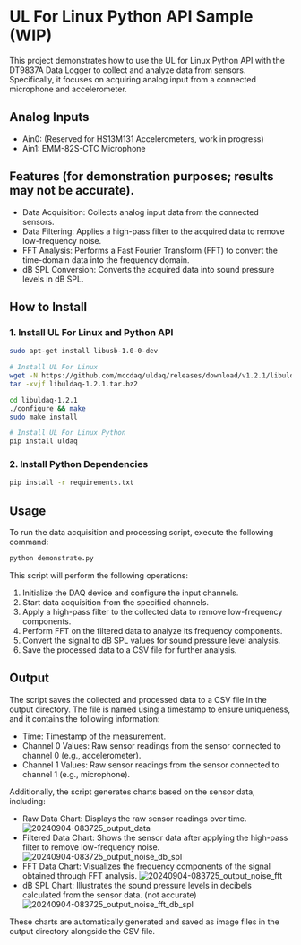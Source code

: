 # UL For Linux Python API Sample (WIP)
This project demonstrates how to use the UL for Linux Python API with the DT9837A Data Logger to collect and analyze data from sensors. Specifically, it focuses on acquiring analog input from a connected microphone and accelerometer.

## Analog Inputs
* Ain0: (Reserved for HS13M131 Accelerometers, work in progress)
* Ain1: EMM-82S-CTC Microphone

## Features (for demonstration purposes; results may not be accurate).
* Data Acquisition: Collects analog input data from the connected sensors.
* Data Filtering: Applies a high-pass filter to the acquired data to remove low-frequency noise.
* FFT Analysis: Performs a Fast Fourier Transform (FFT) to convert the time-domain data into the frequency domain.
* dB SPL Conversion: Converts the acquired data into sound pressure levels in dB SPL.

## How to Install
### 1. Install UL For Linux and Python API
```bash
sudo apt-get install libusb-1.0-0-dev

# Install UL For Linux
wget -N https://github.com/mccdaq/uldaq/releases/download/v1.2.1/libuldaq-1.2.1.tar.bz2
tar -xvjf libuldaq-1.2.1.tar.bz2

cd libuldaq-1.2.1
./configure && make
sudo make install

# Install UL For Linux Python
pip install uldaq
```
### 2. Install Python Dependencies
```bash
pip install -r requirements.txt
```
## Usage
To run the data acquisition and processing script, execute the following command:
```bash
python demonstrate.py
```

This script will perform the following operations:

1. Initialize the DAQ device and configure the input channels.
2. Start data acquisition from the specified channels.
3. Apply a high-pass filter to the collected data to remove low-frequency components.
4. Perform FFT on the filtered data to analyze its frequency components.
5. Convert the signal to dB SPL values for sound pressure level analysis.
6. Save the processed data to a CSV file for further analysis.

## Output
The script saves the collected and processed data to a CSV file in the output directory. The file is named using a timestamp to ensure uniqueness, and it contains the following information:

* Time: Timestamp of the measurement.
* Channel 0 Values: Raw sensor readings from the sensor connected to channel 0 (e.g., accelerometer).
* Channel 1 Values: Raw sensor readings from the sensor connected to channel 1 (e.g., microphone).

Additionally, the script generates charts based on the sensor data, including:

* Raw Data Chart: Displays the raw sensor readings over time.
![20240904-083725_output_data](https://github.com/user-attachments/assets/a0269b89-2115-4720-a6fe-ed9bfbb00c37)
* Filtered Data Chart: Shows the sensor data after applying the high-pass filter to remove low-frequency noise.
![20240904-083725_output_noise_db_spl](https://github.com/user-attachments/assets/ba7961c8-ed37-487d-b0db-5d9c294f6df6)
* FFT Data Chart: Visualizes the frequency components of the signal obtained through FFT analysis.
![20240904-083725_output_noise_fft](https://github.com/user-attachments/assets/db424aa4-83a3-4ab5-b843-c22a57beb276)
* dB SPL Chart: Illustrates the sound pressure levels in decibels calculated from the sensor data. (not accurate)
![20240904-083725_output_noise_fft_db_spl](https://github.com/user-attachments/assets/3aa10483-a413-4146-811a-2fc86af2c755)

These charts are automatically generated and saved as image files in the output directory alongside the CSV file.
